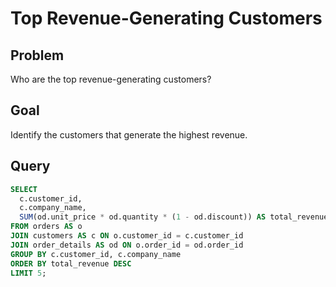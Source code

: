 
# Top Revenue-Generating Customers

## Problem
Who are the top revenue-generating customers?

## Goal
Identify the customers that generate the highest revenue.

## Query
```sql
SELECT 
  c.customer_id, 
  c.company_name, 
  SUM(od.unit_price * od.quantity * (1 - od.discount)) AS total_revenue
FROM orders AS o
JOIN customers AS c ON o.customer_id = c.customer_id
JOIN order_details AS od ON o.order_id = od.order_id
GROUP BY c.customer_id, c.company_name
ORDER BY total_revenue DESC
LIMIT 5;

